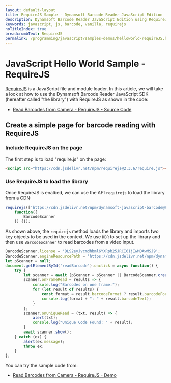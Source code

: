 ```yaml
---
layout: default-layout
title: RequireJS Sample - Dynamsoft Barcode Reader JavaScript Edition
description: Dynamsoft Barcode Reader JavaScript Edition using RequireJS
keywords: javascript, js, barcode, vanilla, requirejs
noTitleIndex: true
breadcrumbText: RequireJS
permalink: /programming/javascript/samples-demos/helloworld-requireJS.html
---
```


# JavaScript Hello World Sample - RequireJS

[RequireJS](https://requirejs.org/) is a JavaScript file and module loader. In this article, we will take a look at how to use the Dynamsoft Barcode Reader JavaScript SDK (hereafter called "the library") with RequireJS as shown in the code:

* <a target = "_blank" href="https://github.com/Dynamsoft/barcode-reader-javascript-samples/blob/9.x/1.hello-world/11.read-video-requirejs.html">Read Barcodes from Camera - RequireJS - Source Code</a>

## Create a simple page for barcode reading with RequireJS

### Include RequireJS on the page

The first step is to load "require.js" on the page:

```html
<script src="https://cdn.jsdelivr.net/npm/requirejs@2.3.6/require.js"></script>
```

### Use RequireJS to load the library

Once RequireJS is enalbed, we can use the API `requirejs` to load the library from a CDN:

```javascript
requirejs(['https://cdn.jsdelivr.net/npm/dynamsoft-javascript-barcode@9.6.41/dist/dbr.js'],
    function({
        BarcodeScanner
    }) {});
```

As shown above, the `requirejs` method loads the library and imports two key objects to be used in the context. We use `DBR` to set up the library and then use `BarcodeScanner` to read barcodes from a video input.

```javascript
BarcodeScanner.license = 'DLS2eyJvcmdhbml6YXRpb25JRCI6IjIwMDAwMSJ9';
BarcodeScanner.engineResourcePath = "https://cdn.jsdelivr.net/npm/dynamsoft-javascript-barcode@9.6.41/dist/";
let pScanner = null;
document.getElementById('readBarcode').onclick = async function() {
    try {
        let scanner = await (pScanner = pScanner || BarcodeScanner.createInstance());
        scanner.onFrameRead = results => {
            console.log("Barcodes on one frame:");
            for (let result of results) {
                const format = result.barcodeFormat ? result.barcodeFormatString : result.barcodeFormatString_2;
                console.log(format + ": " + result.barcodeText);
            }
        };
        scanner.onUniqueRead = (txt, result) => {
            alert(txt);
            console.log("Unique Code Found: " + result);
        }
        await scanner.show();
    } catch (ex) {
        alert(ex.message);
        throw ex;
    }
};
```

You can try the sample code from:

* <a target = "_blank" href="https://demo.dynamsoft.com/samples/dbr/js/1.hello-world/11.read-video-requirejs.html">Read Barcodes from Camera - RequireJS - Demo</a>
